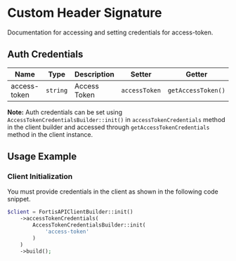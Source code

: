 
# Custom Header Signature



Documentation for accessing and setting credentials for access-token.

## Auth Credentials

| Name | Type | Description | Setter | Getter |
|  --- | --- | --- | --- | --- |
| access-token | `string` | Access Token | `accessToken` | `getAccessToken()` |



**Note:** Auth credentials can be set using `AccessTokenCredentialsBuilder::init()` in `accessTokenCredentials` method in the client builder and accessed through `getAccessTokenCredentials` method in the client instance.

## Usage Example

### Client Initialization

You must provide credentials in the client as shown in the following code snippet.

```php
$client = FortisAPIClientBuilder::init()
    ->accessTokenCredentials(
        AccessTokenCredentialsBuilder::init(
            'access-token'
        )
    )
    ->build();
```


